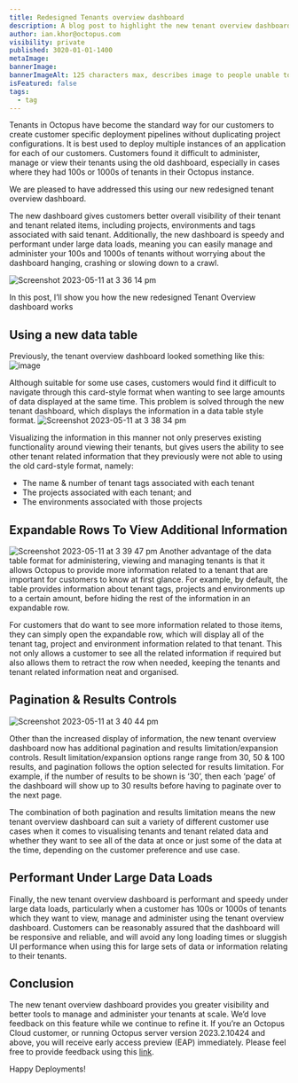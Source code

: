 ```yaml
---
title: Redesigned Tenants overview dashboard
description: A blog post to highlight the new tenant overview dashboard that rolled out as an EAP to all cloud customers and any customer running Octopus version 2023.2.10424.The blog post should highlight the new features and functionality of the dashboard, and end with a CTA to provide feedback on the inbuilt Typeform link
author: ian.khor@octopus.com
visibility: private
published: 3020-01-01-1400
metaImage: 
bannerImage: 
bannerImageAlt: 125 characters max, describes image to people unable to see it.
isFeatured: false
tags: 
  - tag
---
```

Tenants in Octopus have become the standard way for our customers to create customer specific deployment pipelines without duplicating project configurations. It is best used to deploy multiple instances of an application for each of our customers. Customers found it difficult to administer, manage or view their tenants using the old dashboard, especially in cases where they had 100s or 1000s of tenants in their Octopus instance.

We are pleased to have addressed this using our new redesigned tenant overview dashboard.

The new dashboard gives customers better overall visibility of their tenant and tenant related items, including projects, environments and tags associated with said tenant. Additionally, the new dashboard is speedy and performant under large data loads, meaning you can easily manage and administer your 100s and 1000s of tenants without worrying about the dashboard hanging, crashing or slowing down to a crawl.

![Screenshot 2023-05-11 at 3 36 14 pm](https://github.com/OctopusDeploy/blog/assets/102109515/636e1c21-f7bb-479d-92ce-8a05f9ed847d)

In this post, I’ll show you how the new redesigned Tenant Overview dashboard works

## **Using a new data table**

Previously, the tenant overview dashboard looked something like this:
![image](https://github.com/OctopusDeploy/blog/assets/102109515/c7d09719-60d0-41c3-a35f-48969e39bf10)

Although suitable for some use cases, customers would find it difficult to navigate through this card-style format when wanting to see large amounts of data displayed at the same time. This problem is solved through the new tenant dashboard, which displays the information in a data table style format.
![Screenshot 2023-05-11 at 3 38 34 pm](https://github.com/OctopusDeploy/blog/assets/102109515/6053709a-3e31-4fb0-8653-0e65bfe22936)

Visualizing the information in this manner not only preserves existing functionality around viewing their tenants, but gives users the ability to see other tenant related information that they previously were not able to using the old card-style format, namely:

- The name & number of tenant tags associated with each tenant
- The projects associated with each tenant; and
- The environments associated with those projects

## **Expandable Rows To View Additional Information**
![Screenshot 2023-05-11 at 3 39 47 pm](https://github.com/OctopusDeploy/blog/assets/102109515/a6998b51-bab9-49b4-ad1a-1ff29118b28c)
Another advantage of the data table format for administering, viewing and managing tenants is that it allows Octopus to provide more information related to a tenant that are important for customers to know at first glance. For example, by default, the table provides information about tenant tags, projects and environments up to a certain amount, before hiding the rest of the information in an expandable row.

For customers that do want to see more information related to those items, they can simply open the expandable row, which will display all of the tenant tag, project and environment information related to that tenant. This not only allows a customer to see all the related information if required but also allows them to retract the row when needed, keeping the tenants and tenant related information neat and organised.

## **Pagination & Results Controls**
![Screenshot 2023-05-11 at 3 40 44 pm](https://github.com/OctopusDeploy/blog/assets/102109515/dfaf8b23-6c09-4a42-8db0-d2ed8fa8bc7f)

Other than the increased display of information, the new tenant overview dashboard now has additional pagination and results limitation/expansion controls. Result limitation/expansion options range range from 30, 50 & 100 results, and pagination follows the option selected for results limitation. For example, if the number of results to be shown is ‘30’, then each ‘page’ of the dashboard will show up to 30 results before having to paginate over to the next page.

The combination of both pagination and results limitation means the new tenant overview dashboard can suit a variety of different customer use cases when it comes to visualising tenants and tenant related data and whether they want to see all of the data at once or just some of the data at the time, depending on the customer preference and use case.

## **Performant Under Large Data Loads**
Finally, the new tenant overview dashboard is performant and speedy under large data loads, particularly when a customer has 100s or 1000s of tenants which they want to view, manage and administer using the tenant overview dashboard. Customers can be reasonably assured that the dashboard will be responsive and reliable, and will avoid any long loading times or sluggish UI performance when using this for large sets of data or information relating to their tenants.

## Conclusion

The new tenant overview dashboard provides you greater visibility and better tools to manage and administer your tenants at scale. We’d love feedback on this feature while we continue to refine it. If you’re an Octopus Cloud customer, or running Octopus server version 2023.2.10424 and above, you will receive early access preview (EAP) immediately. Please feel free to provide feedback using this [link](https://octopusdeploy.typeform.com/to/CxkblnbR).

Happy Deployments!
